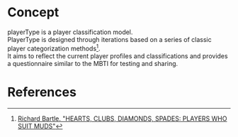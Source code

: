 # Concept
playerType is a player classification model.<br>
PlayerType is designed through iterations based on a series of classic player categorization methods[^1].<br>
It aims to reflect the current player profiles and classifications and provides a questionnaire similar to the MBTI for testing and sharing.<br>
# References

[^1]: [Richard Bartle. "HEARTS, CLUBS, DIAMONDS, SPADES: PLAYERS WHO SUIT MUDS"](https://mud.co.uk/richard/hcds.htm)
